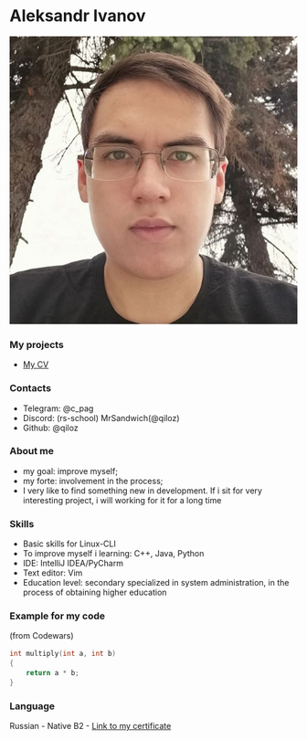 # Aleksandr Ivanov

![avatar](src/avatar.jpg)


### My projects
- [My CV](https://github.com/qiloz/rsschool-cv/tree/rsschool-cv-html)

### Contacts
* Telegram: @c_pag
* Discord: (rs-school) MrSandwich(@qiloz)
* Github: @qiloz

### About me
- my goal: improve myself;
- my forte: involvement in the process;
- I very like to find something new in development. If i sit for very interesting project, i will working for it for a long time
  
### Skills
- Basic skills for Linux-CLI
- To improve myself i learning: C++, Java, Python
- IDE: IntelliJ IDEA/PyCharm
- Text editor: Vim
- Education level: secondary specialized in system administration, in the process of obtaining higher education
### Example for my code
(from Codewars)
```c++
int multiply(int a, int b)
{
    return a * b;
}
```

### Language
Russian - Native
B2 - [Link to my certificate](https://www.efset.org/cert/zQMXp6)
